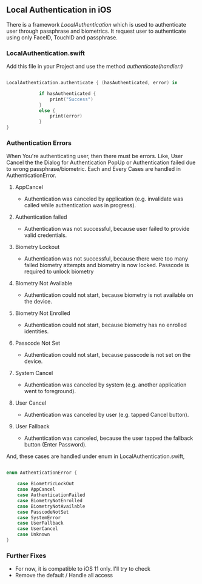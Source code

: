 ## Local Authentication in iOS
There is a framework *LocalAuthentication* which is used to authenticate user through passphrase and biometrics.
It request user to authenticate using only FaceID, TouchID and passphrase.

### LocalAuthentication.swift
Add this file in your Project and use the method *authenticate(handler:)*  

```swift

LocalAuthentication.authenticate { (hasAuthenticated, error) in

            if hasAuthenticated {
                print("Success")
            }
            else {
                print(error)
            }
}

```

### Authentication Errors
When You're authenticating user, then there must be errors. Like, User Cancel the the Dialog for Authentication PopUp or Authentication failed due to wrong passphrase/biometric.
Each and Every Cases are handled in AuthenticationError.

1. AppCancel
   - Authentication was canceled by application (e.g. invalidate was called while
     authentication was in progress).
2. Authentication failed
   - Authentication was not successful, because user failed to provide valid credentials.

3. Biometry Lockout
   - Authentication was not successful, because there were too many failed biometry attempts and biometry is now locked. Passcode is required to unlock biometry
4. Biometry Not Available
   - Authentication could not start, because biometry is not available on the device.
5. Biometry Not Enrolled
   - Authentication could not start, because biometry has no enrolled identities.
6. Passcode Not Set
   - Authentication could not start, because passcode is not set on the device.
7. System Cancel
   - Authentication was canceled by system (e.g. another application went to foreground).
8. User Cancel
   - Authentication was canceled by user (e.g. tapped Cancel button).
9. User Fallback
   - Authentication was canceled, because the user tapped the fallback button (Enter Password).


And, these cases are handled under enum in LocalAuthentication.swift,
```swift

enum AuthenticationError {

    case BiometricLockOut
    case AppCancel
    case AuthenticationFailed
    case BiometryNotEnrolled
    case BiometryNotAvailable
    case PasscodeNotSet
    case SystemError
    case UserFallback
    case UserCancel
    case Unknown
}

```

### Further Fixes
* For now, it is compatible to iOS 11 only. I'll try to check
* Remove the default / Handle all access
